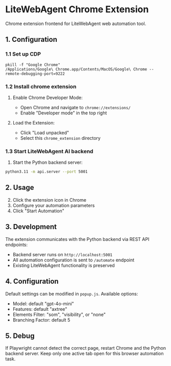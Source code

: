 # LiteWebAgent Chrome Extension

Chrome extension frontend for LiteWebAgent web automation tool.

## 1. Configuration 
### 1.1 Set up CDP
```
pkill -f "Google Chrome"
/Applications/Google\ Chrome.app/Contents/MacOS/Google\ Chrome --remote-debugging-port=9222
```

### 1.2 Install chrome extension

1. Enable Chrome Developer Mode:
   - Open Chrome and navigate to `chrome://extensions/`
   - Enable "Developer mode" in the top right

2. Load the Extension:
   - Click "Load unpacked"
   - Select this `chrome_extension` directory

### 1.3 Start LiteWebAgent AI backend

1. Start the Python backend server:
```bash
python3.11 -m api.server --port 5001
```

## 2. Usage
2. Click the extension icon in Chrome
3. Configure your automation parameters
4. Click "Start Automation"

## 3. Development

The extension communicates with the Python backend via REST API endpoints:
- Backend server runs on `http://localhost:5001`
- All automation configuration is sent to `/automate` endpoint
- Existing LiteWebAgent functionality is preserved

## 4. Configuration

Default settings can be modified in `popup.js`. Available options:
- Model: default "gpt-4o-mini"
- Features: default "axtree"
- Elements Filter: "som", "visibility", or "none"
- Branching Factor: default 5


## 5. Debug
If Playwright cannot detect the correct page, restart Chrome and the Python backend server. Keep only one active tab open for this browser automation task.